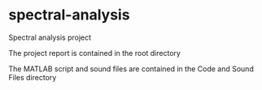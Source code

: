 # spectral-analysis
Spectral analysis project

The project report is contained in the root directory

The MATLAB script and sound files are contained in the Code and Sound Files directory
